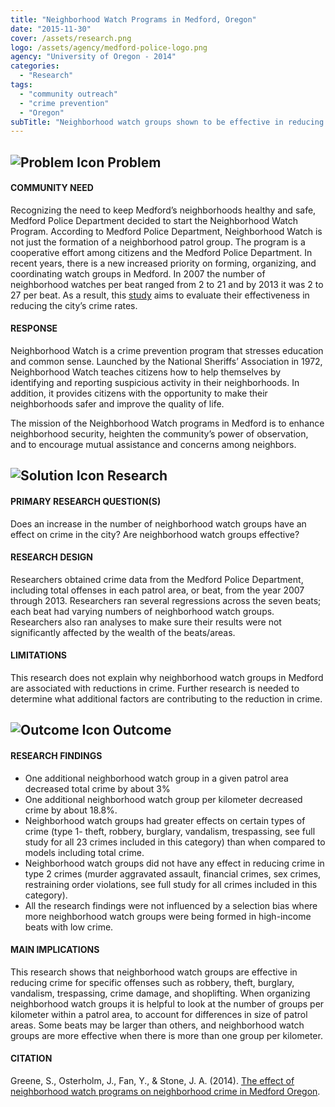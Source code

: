 ```yaml
---
title: "Neighborhood Watch Programs in Medford, Oregon"
date: "2015-11-30"
cover: /assets/research.png
logo: /assets/agency/medford-police-logo.png
agency: "University of Oregon - 2014"
categories:
  - "Research"
tags:
  - "community outreach"
  - "crime prevention"
  - "Oregon"
subTitle: "Neighborhood watch groups shown to be effective in reducing crime for specific property offenses."
---
```

## ![Problem Icon](https://github.com/google/material-design-icons/raw/master/alert/1x_web/ic_error_outline_black_48dp.png "Problem") Problem

#### COMMUNITY NEED

Recognizing the need to keep Medford’s neighborhoods healthy and safe, Medford Police Department decided to start the Neighborhood Watch Program. According to Medford Police Department, Neighborhood Watch is not just the formation of a neighborhood patrol group. The program is a cooperative effort among citizens and the Medford Police Department. In recent years, there is a new increased priority on forming, organizing, and coordinating watch groups in Medford. In 2007 the number of neighborhood watches per beat ranged from 2 to 21 and by 2013 it was 2 to 27 per beat. As a result, this [study](https://scholarsbank.uoregon.edu/xmlui/bitstream/handle/1794/18905/Neighborhood_Watch_2014.pdf?sequence=1) aims to evaluate their effectiveness in reducing the city’s crime rates.

#### RESPONSE

Neighborhood Watch is a crime prevention program that stresses education and common sense. Launched by the National Sheriffs’ Association in 1972, Neighborhood Watch teaches citizens how to help themselves by identifying and reporting suspicious activity in their neighborhoods. In addition, it provides citizens with the opportunity to make their neighborhoods safer and improve the quality of life.

The mission of the Neighborhood Watch programs in Medford is to enhance neighborhood security, heighten the community’s power of observation, and to encourage mutual assistance and concerns among neighbors.

## ![Solution Icon](https://github.com/google/material-design-icons/raw/master/action/1x_web/ic_lightbulb_outline_black_48dp.png "Solution") Research

#### PRIMARY RESEARCH QUESTION(S)

Does an increase in the number of neighborhood watch groups have an effect on crime in the city? Are neighborhood watch groups effective?

#### RESEARCH DESIGN

Researchers obtained crime data from the Medford Police Department, including total offenses in each patrol area, or beat, from the year 2007 through 2013. Researchers ran several regressions across the seven beats; each beat had varying numbers of neighborhood watch groups. Researchers also ran analyses to make sure their results were not significantly affected by the wealth of the beats/areas.

#### LIMITATIONS

This research does not explain why neighborhood watch groups in Medford are associated with reductions in crime. Further research is needed to determine what additional factors are contributing to the reduction in crime.

## ![Outcome Icon](https://github.com/google/material-design-icons/raw/master/action/1x_web/ic_view_list_black_48dp.png "Outcome") Outcome

#### RESEARCH FINDINGS

- One additional neighborhood watch group in a given patrol area decreased total crime by about 3%
- One additional neighborhood watch group per kilometer decreased crime by about 18.8%.
- Neighborhood watch groups had greater effects on certain types of crime (type 1- theft, robbery, burglary, vandalism, trespassing, see full study for all 23 crimes included in this category) than when compared to models including total crime.
- Neighborhood watch groups did not have any effect in reducing crime in type 2 crimes (murder aggravated assault, financial crimes, sex crimes, restraining order violations, see full study for all crimes included in this category).
- All the research findings were not influenced by a selection bias where more neighborhood watch groups were being formed in high-income beats with low crime.

#### MAIN IMPLICATIONS

This research shows that neighborhood watch groups are effective in reducing crime for specific offenses such as robbery, theft, burglary, vandalism, trespassing, crime damage, and shoplifting. When organizing neighborhood watch groups it is helpful to look at the number of groups per kilometer within a patrol area, to account for differences in size of patrol areas. Some beats may be larger than others, and neighborhood watch groups are more effective when there is more than one group per kilometer.

#### CITATION
Greene, S., Osterholm, J., Fan, Y., & Stone, J. A. (2014). [The effect of neighborhood watch programs on neighborhood crime in Medford Oregon](https://scholarsbank.uoregon.edu/xmlui/bitstream/handle/1794/18905/Neighborhood_Watch_2014.pdf?sequence=1).
